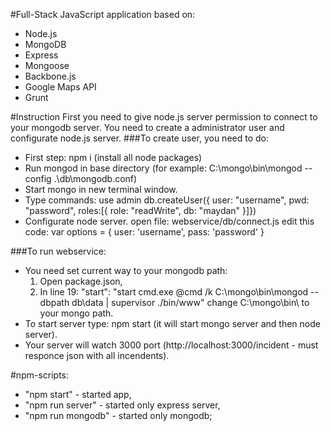 #Full-Stack JavaScript application based on:  
* Node.js
* MongoDB
* Express
* Mongoose
* Backbone.js
* Google Maps API
* Grunt

#Instruction
First you need to give node.js server permission to connect to your mongodb server. You need to create a administrator user and configurate node.js server. 
###To create user, you need to do:
* First step: npm i (install all node packages)
* Run mongod in base directory (for example: C:\\mongo\\bin\\mongod --config .\\db\\mongodb.conf)
* Start mongo in new terminal window.
* Type commands:
    use admin
    db.createUser({ user: "username", pwd: "password", roles:[{ role: "readWrite", db: "maydan" }]})
* Configurate node server. 
    open file: webservice/db/connect.js
    edit this code: 
      var options = {
        user: 'username',
        pass: 'password'
      }

###To run webservice: 
* You need set current way to your mongodb path:  
  1) Open package.json,   
  2) In line 19: "start": "start cmd.exe @cmd /k C:\\mongo\\bin\\mongod --dbpath db\\data | supervisor ./bin/www" change C:\\mongo\\bin\\ to your mongo path.
* To start server type: npm start (it will start mongo server and then node server).
* Your server will watch 3000 port (http://localhost:3000/incident - must responce json with all incendents).


#npm-scripts:  
* "npm start" - started app,
* "npm run server" - started only express server,
* "npm run mongodb" - started only mongodb;

